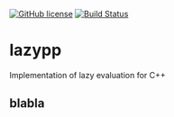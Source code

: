 [![GitHub license](https://img.shields.io/badge/license-LGPL-blue.svg)](https://raw.githubusercontent.com/laparca/lazypp/master/LICENSE)
[![Build Status](https://travis-ci.org/laparca/lazypp.svg?branch=master)](https://travis-ci.org/laparca/lazypp)

# lazypp
Implementation of lazy evaluation for C++

## blabla
